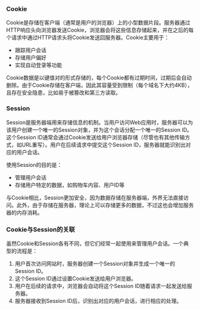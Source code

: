 ### Cookie

Cookie是存储在客户端（通常是用户的浏览器）上的小型数据片段。服务器通过HTTP响应头向浏览器发送Cookie，浏览器会将这些信息存储起来，并在之后的每个请求中通过HTTP请求头将Cookie发送回服务器。Cookie主要用于：

- 跟踪用户会话
- 存储用户偏好
- 实现自动登录等功能

Cookie数据是以键值对的形式存储的，每个Cookie都有过期时间，过期后会自动删除。由于Cookie存储在客户端，因此其容量受到限制（每个域名下大约4KB），且存在安全隐患，比如易于被篡改和第三方读取。

### Session

Session是服务器端用来存储信息的机制。当用户访问Web应用时，服务器可以为该用户创建一个唯一的Session对象，并为这个会话分配一个唯一的Session ID。这个Session ID通常会通过Cookie发送给用户浏览器存储（尽管也有其他传输方式，如URL重写）。用户在后续请求中提交这个Session ID，服务器就能识别出对应的用户会话。

使用Session的目的是：

- 管理用户会话
- 存储用户特定的数据，如购物车内容、用户ID等

与Cookie相比，Session更加安全，因为数据存储在服务器端，外界无法直接访问。此外，由于存储在服务器，理论上可以存储更多的数据，不过这也会增加服务器的内存消耗。

### Cookie与Session的关联

虽然Cookie和Session各有不同，但它们经常一起使用来管理用户会话。一个典型的流程是：

1. 用户首次访问网站时，服务器创建一个Session对象并生成一个唯一的Session ID。
2. 这个Session ID通过设置Cookie发送给用户浏览器。
3. 用户在后续的请求中，浏览器会自动将这个Session ID随着请求一起发送给服务器。
4. 服务器接收到Session ID后，识别出对应的用户会话，进行相应的处理。